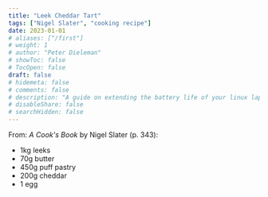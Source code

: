 ```yaml
---
title: "Leek Cheddar Tart"
tags: ["Nigel Slater", "cooking recipe"]
date: 2023-01-01
# aliases: ["/first"]
# weight: 1
# author: "Peter Dieleman"
# showToc: false
# TocOpen: false
draft: false
# hidemeta: false
# comments: false
# description: "A guide on extending the battery life of your linux laptop"
# disableShare: false
# searchHidden: false
---
```


From: _A Cook's Book_ by Nigel Slater (p. 343):

- 1kg leeks
- 70g butter
- 450g puff pastry 
- 200g cheddar
- 1 egg